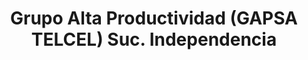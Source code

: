 ---
title: "Grupo Alta Productividad (GAPSA TELCEL) Suc. Independencia"
url: /toluca-de-lerdo/grupo-alta-productividad-gapsa-telcel-suc-independencia/
shop: teléfono móvil
---